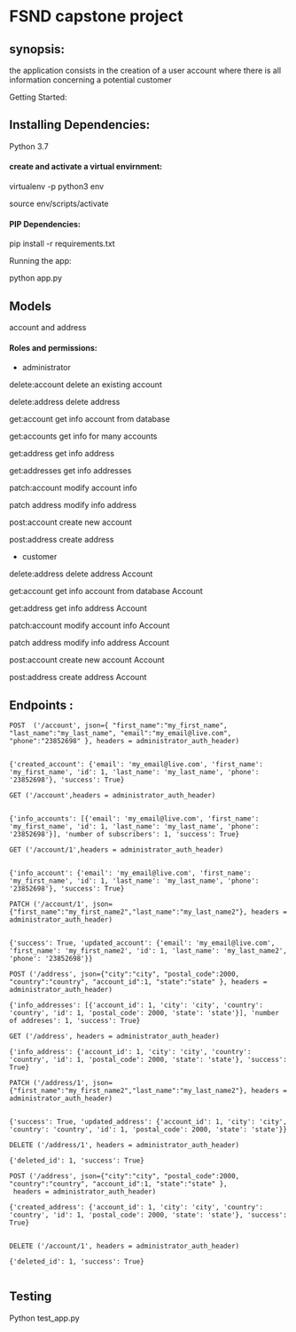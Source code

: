 # FSND capstone project 


## synopsis:

the application consists in the creation of a user account where there is all information concerning a potential customer

Getting Started:

## Installing Dependencies:

Python 3.7

#### create and activate a virtual envirnment:

virtualenv -p python3 env

source env/scripts/activate 

#### PIP Dependencies:

pip install -r requirements.txt

Running the app:

python app.py

## Models 

account and address

#### Roles and permissions:

* administrator

delete:account	delete an existing account		

delete:address	delete address		

get:account	get info account from database		

get:accounts	get info for many accounts		

get:address	get info address		

get:addresses	get info addresses		

patch:account	modify account info		

patch address	modify info address		

post:account	create new account		

post:address	create address		


* customer

delete:address	delete address	Account	

get:account	get info account from database	Account	

get:address	get info address	Account	

patch:account	modify account info	Account	

patch address	modify info address	Account	

post:account	create new account	Account	

post:address	create address	Account	

## Endpoints :
```
POST  ('/account', json={ "first_name":"my_first_name", "last_name":"my_last_name", "email":"my_email@live.com", "phone":"23852698" }, headers = administrator_auth_header) 


{'created_account': {'email': 'my_email@live.com', 'first_name': 'my_first_name', 'id': 1, 'last_name': 'my_last_name', 'phone': '23852698'}, 'success': True}

GET ('/account',headers = administrator_auth_header)


{'info_accounts': [{'email': 'my_email@live.com', 'first_name': 'my_first_name', 'id': 1, 'last_name': 'my_last_name', 'phone': '23852698'}], 'number of subscribers': 1, 'success': True}

GET ('/account/1',headers = administrator_auth_header)


{'info_account': {'email': 'my_email@live.com', 'first_name': 'my_first_name', 'id': 1, 'last_name': 'my_last_name', 'phone': '23852698'}, 'success': True}

PATCH ('/account/1', json={"first_name":"my_first_name2","last_name":"my_last_name2"}, headers = administrator_auth_header) 


{'success': True, 'updated_account': {'email': 'my_email@live.com', 'first_name': 'my_first_name2', 'id': 1, 'last_name': 'my_last_name2', 'phone': '23852698'}}

POST ('/address', json={"city":"city", "postal_code":2000, "country":"country", "account_id":1, "state":"state" }, headers = administrator_auth_header)

{'info_addresses': [{'account_id': 1, 'city': 'city', 'country': 'country', 'id': 1, 'postal_code': 2000, 'state': 'state'}], 'number of addreses': 1, 'success': True}    

GET ('/address', headers = administrator_auth_header)

{'info_address': {'account_id': 1, 'city': 'city', 'country': 'country', 'id': 1, 'postal_code': 2000, 'state': 'state'}, 'success': True}

PATCH ('/address/1', json={"first_name":"my_first_name2","last_name":"my_last_name2"}, headers = administrator_auth_header)


{'success': True, 'updated_address': {'account_id': 1, 'city': 'city', 'country': 'country', 'id': 1, 'postal_code': 2000, 'state': 'state'}}

DELETE ('/address/1', headers = administrator_auth_header)

{'deleted_id': 1, 'success': True}

POST ('/address', json={"city":"city", "postal_code":2000, "country":"country", "account_id":1, "state":"state" },
 headers = administrator_auth_header)

{'created_address': {'account_id': 1, 'city': 'city', 'country': 'country', 'id': 1, 'postal_code': 2000, 'state': 'state'}, 'success': True}


DELETE ('/account/1', headers = administrator_auth_header)

{'deleted_id': 1, 'success': True}


```




## Testing

Python test_app.py